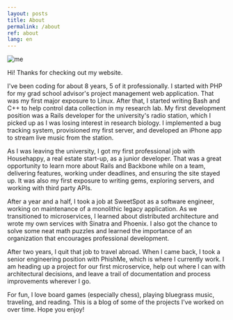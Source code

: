 ```yaml
---
layout: posts
title: About
permalink: /about
ref: about
lang: en  
---
```


![me]({{site.base_url}}/assets/img/face.png)

Hi!  Thanks for checking out my website.

I've been coding for about 8 years, 5 of it professionally.  I started with PHP for my grad school advisor's project management web application.  That was my first major exposure to Linux.  After that, I started writing Bash and C++ to help control data collection in my research lab.  My first development position was a Rails developer for the university's radio station, which I picked up as I was losing interest in research biology.  I implemented a bug tracking system, provisioned my first server, and developed an iPhone app to stream live music from the station.

As I was leaving the university, I got my first professional job with Househappy, a real estate start-up, as a junior developer.  That was a great opportunity to learn more about Rails and Backbone while on a team, delivering features, working under deadlines, and ensuring the site stayed up.  It was also my first exposure to writing gems, exploring servers, and working with third party APIs.

After a year and a half, I took a job at SweetSpot as a software engineer, working on maintenance of a monolithic legacy application.  As we transitioned to microservices, I learned about distributed architecture and wrote my own services with Sinatra and Phoenix.  I also got the chance to solve some neat math puzzles and learned the importance of an organization that encourages professional development.

After two years, I quit that job to travel abroad.  When I came back, I took a senior engineering position with PhishMe, which is where I currently work.  I am heading up a project for our first microservice, help out where I can with architectural decisions, and leave a trail of documentation and process improvements wherever I go.

For fun, I love board games (especially chess), playing bluegrass music, traveling, and reading.  This is a blog of some of the projects I've worked on over time.  Hope you enjoy!
